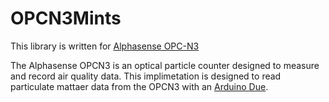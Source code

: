 # OPCN3Mints

This library is written for [Alphasense OPC-N3](http://www.alphasense.com/WEB1213/wp-content/uploads/2018/02/OPC-N3.pdf)

The Alphasense OPCN3 is an optical particle counter designed to measure and record air quality data. This implimetation is designed to read particulate mattaer data from the OPCN3 with an [Arduino Due](https://store.arduino.cc/usa/arduino-due).


<img src=" " height="300"/>
